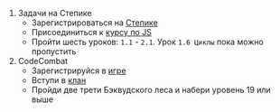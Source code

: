 1. Задачи на Степике
   - Зарегистрироваться на [Степике](https://stepik.org/)
   - Присоединиться к [курсу по JS](https://stepik.org/join-class/90777d859d74942626dd9e49a94f075301c8db31)
   - Пройти шесть уроков: `1.1` - `2.1`. Урок `1.6 Циклы` пока можно пропустить
2. CodeCombat
   - Зарегистрируйся в [игре](https://codecombat.com/)
   - Вступи в [клан](https://codecombat.com/clans/5a1a9748f92b080020eb78c6)
   - Пройди две трети Бэквудского леса и набери уровень 19 или выше
